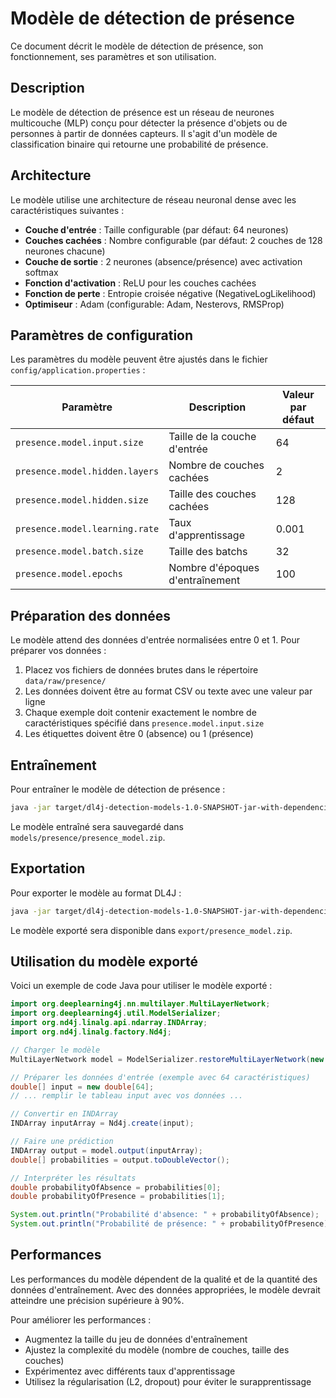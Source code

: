 # Modèle de détection de présence

Ce document décrit le modèle de détection de présence, son fonctionnement, ses paramètres et son utilisation.

## Description

Le modèle de détection de présence est un réseau de neurones multicouche (MLP) conçu pour détecter la présence d'objets ou de personnes à partir de données capteurs. Il s'agit d'un modèle de classification binaire qui retourne une probabilité de présence.

## Architecture

Le modèle utilise une architecture de réseau neuronal dense avec les caractéristiques suivantes :

- **Couche d'entrée** : Taille configurable (par défaut: 64 neurones)
- **Couches cachées** : Nombre configurable (par défaut: 2 couches de 128 neurones chacune)
- **Couche de sortie** : 2 neurones (absence/présence) avec activation softmax
- **Fonction d'activation** : ReLU pour les couches cachées
- **Fonction de perte** : Entropie croisée négative (NegativeLogLikelihood)
- **Optimiseur** : Adam (configurable: Adam, Nesterovs, RMSProp)

## Paramètres de configuration

Les paramètres du modèle peuvent être ajustés dans le fichier `config/application.properties` :

| Paramètre | Description | Valeur par défaut |
|-----------|-------------|-------------------|
| `presence.model.input.size` | Taille de la couche d'entrée | 64 |
| `presence.model.hidden.layers` | Nombre de couches cachées | 2 |
| `presence.model.hidden.size` | Taille des couches cachées | 128 |
| `presence.model.learning.rate` | Taux d'apprentissage | 0.001 |
| `presence.model.batch.size` | Taille des batchs | 32 |
| `presence.model.epochs` | Nombre d'époques d'entraînement | 100 |

## Préparation des données

Le modèle attend des données d'entrée normalisées entre 0 et 1. Pour préparer vos données :

1. Placez vos fichiers de données brutes dans le répertoire `data/raw/presence/`
2. Les données doivent être au format CSV ou texte avec une valeur par ligne
3. Chaque exemple doit contenir exactement le nombre de caractéristiques spécifié dans `presence.model.input.size`
4. Les étiquettes doivent être 0 (absence) ou 1 (présence)

## Entraînement

Pour entraîner le modèle de détection de présence :

```bash
java -jar target/dl4j-detection-models-1.0-SNAPSHOT-jar-with-dependencies.jar train-presence
```

Le modèle entraîné sera sauvegardé dans `models/presence/presence_model.zip`.

## Exportation

Pour exporter le modèle au format DL4J :

```bash
java -jar target/dl4j-detection-models-1.0-SNAPSHOT-jar-with-dependencies.jar export-presence
```

Le modèle exporté sera disponible dans `export/presence_model.zip`.

## Utilisation du modèle exporté

Voici un exemple de code Java pour utiliser le modèle exporté :

```java
import org.deeplearning4j.nn.multilayer.MultiLayerNetwork;
import org.deeplearning4j.util.ModelSerializer;
import org.nd4j.linalg.api.ndarray.INDArray;
import org.nd4j.linalg.factory.Nd4j;

// Charger le modèle
MultiLayerNetwork model = ModelSerializer.restoreMultiLayerNetwork(new File("export/presence_model.zip"));

// Préparer les données d'entrée (exemple avec 64 caractéristiques)
double[] input = new double[64];
// ... remplir le tableau input avec vos données ...

// Convertir en INDArray
INDArray inputArray = Nd4j.create(input);

// Faire une prédiction
INDArray output = model.output(inputArray);
double[] probabilities = output.toDoubleVector();

// Interpréter les résultats
double probabilityOfAbsence = probabilities[0];
double probabilityOfPresence = probabilities[1];

System.out.println("Probabilité d'absence: " + probabilityOfAbsence);
System.out.println("Probabilité de présence: " + probabilityOfPresence);
```

## Performances

Les performances du modèle dépendent de la qualité et de la quantité des données d'entraînement. Avec des données appropriées, le modèle devrait atteindre une précision supérieure à 90%.

Pour améliorer les performances :
- Augmentez la taille du jeu de données d'entraînement
- Ajustez la complexité du modèle (nombre de couches, taille des couches)
- Expérimentez avec différents taux d'apprentissage
- Utilisez la régularisation (L2, dropout) pour éviter le surapprentissage
